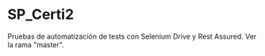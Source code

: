 # SP_Certi2

Pruebas de automatización de tests con Selenium Drive y Rest Assured.
Ver la rama "master".
